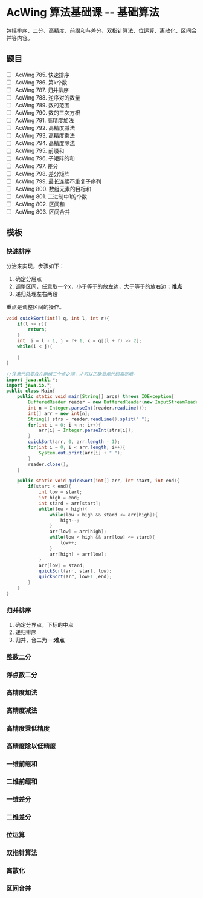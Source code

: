 # AcWing 算法基础课 -- 基础算法

包括排序、二分、高精度、前缀和与差分、双指针算法、位运算、离散化、区间合并等内容。

## 题目

- [ ] AcWing 785. 快速排序
- [ ] AcWing 786. 第k个数
- [ ] AcWing 787. 归并排序
- [ ] AcWing 788. 逆序对的数量
- [ ] AcWing 789. 数的范围
- [ ] AcWing 790. 数的三次方根
- [ ] AcWing 791. 高精度加法
- [ ] AcWing 792. 高精度减法
- [ ] AcWing 793. 高精度乘法
- [ ] AcWing 794. 高精度除法
- [ ] AcWing 795. 前缀和
- [ ] AcWing 796. 子矩阵的和
- [ ] AcWing 797. 差分
- [ ] AcWing 798. 差分矩阵
- [ ] AcWing 799. 最长连续不重复子序列
- [ ] AcWing 800. 数组元素的目标和
- [ ] AcWing 801. 二进制中1的个数
- [ ] AcWing 802. 区间和
- [ ] AcWing 803. 区间合并

## 模板

### 快速排序

分治来实现，步骤如下：

1. 确定分届点
2. 调整区间，任意取一个x，小于等于的放左边，大于等于的放右边；**难点**
3. 递归处理左右两段

重点是调整区间的操作。

```java
void quickSort(int[] q, int l, int r){
    if(l >= r){
        return;
    }
    int  i = l - 1, j = r+ 1, x = q[(l + r) >> 2];
    while(i < j){

    }
}
```

```java
//注意代码要放在两组三个点之间，才可以正确显示代码高亮哦~
import java.util.*;
import java.io.*;
public class Main{
    public static void main(String[] args) throws IOException{
        BufferedReader reader = new BufferedReader(new InputStreamReader(System.in));
        int n = Integer.parseInt(reader.readLine());
        int[] arr = new int[n];
        String[] strs = reader.readLine().split(" ");
        for(int i = 0; i < n; i++){
            arr[i] = Integer.parseInt(strs[i]);
        }
        quickSort(arr, 0, arr.length - 1);
        for(int i = 0; i < arr.length; i++){
            System.out.print(arr[i] + " ");
        }
        reader.close();
    }

    public static void quickSort(int[] arr, int start, int end){
        if(start < end){
            int low = start;
            int high = end;
            int stard = arr[start];
            while(low < high){
                while(low < high && stard <= arr[high]){
                    high--;
                }
                arr[low] = arr[high];
                while(low < high && arr[low] <= stard){
                    low++;
                }
                arr[high] = arr[low];
            }
            arr[low] = stard;
            quickSort(arr, start, low);
            quickSort(arr, low+1 ,end);
        }
    }
}
```
### 归并排序

1. 确定分界点，下标的中点
2. 递归排序
3. 归并，合二为一;**难点**
### 整数二分
### 浮点数二分
### 高精度加法
### 高精度减法
### 高精度乘低精度
### 高精度除以低精度
### 一维前缀和
### 二维前缀和
### 一维差分
### 二维差分
### 位运算
### 双指针算法
### 离散化
### 区间合并
